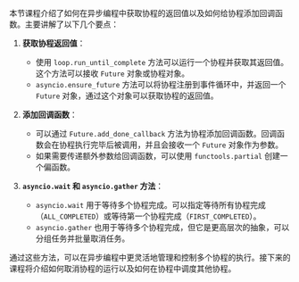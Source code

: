 本节课程介绍了如何在异步编程中获取协程的返回值以及如何给协程添加回调函数。主要讲解了以下几个要点：

1. **获取协程返回值**：
   - 使用 `loop.run_until_complete` 方法可以运行一个协程并获取其返回值。这个方法可以接收 `Future` 对象或协程对象。
   - `asyncio.ensure_future` 方法可以将协程注册到事件循环中，并返回一个 `Future` 对象，通过这个对象可以获取协程的返回值。

2. **添加回调函数**：
   - 可以通过 `Future.add_done_callback` 方法为协程添加回调函数。回调函数会在协程执行完毕后被调用，并且会接收一个 `Future` 对象作为参数。
   - 如果需要传递额外参数给回调函数，可以使用 `functools.partial` 创建一个偏函数。

3. **`asyncio.wait` 和 `asyncio.gather` 方法**：
   - `asyncio.wait` 用于等待多个协程完成。可以指定等待所有协程完成（`ALL_COMPLETED`）或等待第一个协程完成（`FIRST_COMPLETED`）。
   - `asyncio.gather` 也用于等待多个协程完成，但它是更高层次的抽象，可以分组任务并批量取消任务。

通过这些方法，可以在异步编程中更灵活地管理和控制多个协程的执行。接下来的课程将介绍如何取消协程的运行以及如何在协程中调度其他协程。